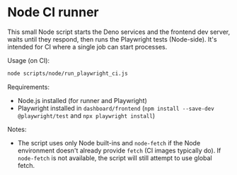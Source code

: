 # Node CI runner

This small Node script starts the Deno services and the frontend dev server,
waits until they respond, then runs the Playwright tests (Node-side). It's
intended for CI where a single job can start processes.

Usage (on CI):

```bash
node scripts/node/run_playwright_ci.js
```

Requirements:

- Node.js installed (for runner and Playwright)
- Playwright installed in `dashboard/frontend`
  (`npm install --save-dev @playwright/test` and `npx playwright install`)

Notes:

- The script uses only Node built-ins and `node-fetch` if the Node environment
  doesn't already provide `fetch` (CI images typically do). If `node-fetch` is
  not available, the script will still attempt to use global fetch.
